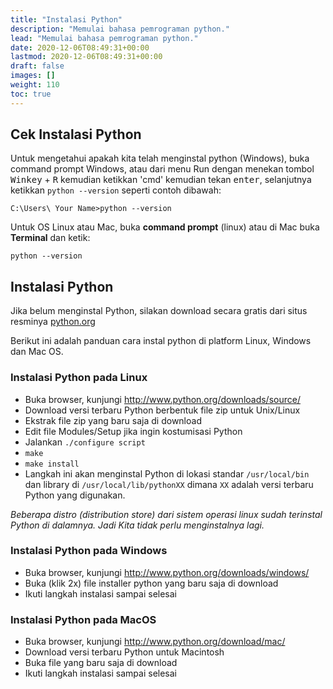 ```yaml
---
title: "Instalasi Python"
description: "Memulai bahasa pemrograman python."
lead: "Memulai bahasa pemrograman python."
date: 2020-12-06T08:49:31+00:00
lastmod: 2020-12-06T08:49:31+00:00
draft: false
images: []
weight: 110
toc: true
---
```


## Cek Instalasi Python

Untuk mengetahui apakah kita telah menginstal python (Windows), buka command prompt Windows, atau dari menu Run dengan menekan tombol <kbd>Winkey</kbd> + <kbd>R</kbd> kemudian ketikkan 'cmd' kemudian tekan <kbd>enter</kbd>, selanjutnya ketikkan `python --version` seperti contoh dibawah:

```
C:\Users\ Your Name>python --version
```
Untuk OS Linux atau Mac, buka __command prompt__ (linux) atau di Mac buka __Terminal__ dan ketik:
```
python --version
```
## Instalasi Python
Jika belum menginstal Python, silakan download secara gratis dari situs resminya [python.org](https://www.python.org/)


Berikut ini adalah panduan cara instal python di platform Linux, Windows dan Mac OS.

### Instalasi Python pada Linux
- Buka browser, kunjungi http://www.python.org/downloads/source/
- Download versi terbaru Python berbentuk file zip untuk Unix/Linux
- Ekstrak file zip yang baru saja di download
- Edit file Modules/Setup jika ingin kostumisasi Python
- Jalankan `./configure script`
- `make`
- `make install`
- Langkah ini akan menginstal Python di lokasi standar `/usr/local/bin` dan library di `/usr/local/lib/pythonXX` dimana `XX` adalah versi terbaru Python yang digunakan.

 _Beberapa distro (distribution store) dari sistem operasi linux sudah terinstal Python di dalamnya. Jadi Kita tidak perlu menginstalnya lagi._

### Instalasi Python pada Windows
- Buka browser, kunjungi http://www.python.org/downloads/windows/
- Buka (klik 2x) file installer python yang baru saja di download
- Ikuti langkah instalasi sampai selesai

### Instalasi Python pada MacOS
- Buka browser, kunjungi http://www.python.org/download/mac/
- Download versi terbaru Python untuk Macintosh
- Buka file yang baru saja di download
- Ikuti langkah instalasi sampai selesai




